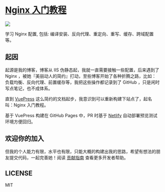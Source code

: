 # [Nginx 入门教程](https://xuexb.github.io/learn-nginx/)

[![](https://travis-ci.org/xuexb/learn-nginx.svg?branch=master)](https://github.com/xuexb/learn-nginx)

学习 Nginx 配置, 包括: 编译安装、反向代理、重定向、重写、缓存、跨域配置等。

## 起因

起源是我的博客，博客从 IIS 伪静态起，我就一直需要接触一些配置，后来遇到了 Nginx ，被她『美丽动人的简约』打动，至些博客开始了各种折腾之路，比如：负载均衡、反向代理、前置缓存等，我把这些操作都记录到了 GitHub ，只是闲时写点笔记，也不成体系。

直到 [VuePress](https://vuepress.vuejs.org) 这么简约的文档起步，我意识到可以重新构建下站点了，起名叫：Nginx 入门教程。

基于 VuePress 构建在 GitHub Pages 中，PR 时基于 [Netlify](https://www.netlify.com) 自动部署预览测试环境方便回归。

## 欢迎你的加入

但我的个人能力有限，水平也有限，只能大概的构建出我的思路，希望有想法的朋友提交代码，一起完善她！阅读 [贡献指南](CONTRIBUTING.md) 查看更多开发者帮助。

## LICENSE

MIT
